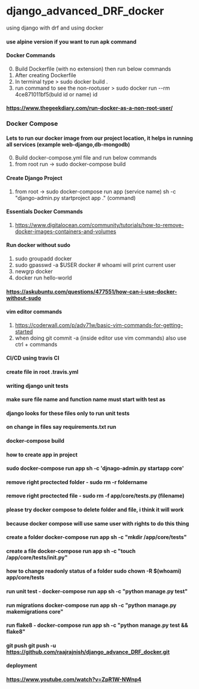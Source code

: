 # django_advanced_DRF_docker
using django with drf and using docker

#### use alpine version if you want to run apk command
#### Docker Commands
0. Build Dockerfile (with no extension) then run below commands
1. After creating Dockerfile
2. In terminal type >  sudo docker build .
3. run command to see the non-rootuser > sudo docker run --rm 4ce871011bf5(buld id or name) id
#### https://www.thegeekdiary.com/run-docker-as-a-non-root-user/

### Docker Compose 
#### Lets to run our docker image from our project location, it helps in running all services (example web-django,db-mongodb)
0. Build docker-compose.yml file and run below commands
1. from root run -> sudo docker-compose build

#### Create Django Project
1. from root -> sudo docker-compose run app (service name) sh -c "django-admin.py startproject app ." (command)

#### Essentials Docker Commands
1. https://www.digitalocean.com/community/tutorials/how-to-remove-docker-images-containers-and-volumes

#### Run docker without sudo
1. sudo groupadd docker
2. sudo gpasswd -a $USER docker # whoami will print current user
3. newgrp docker
4. docker run hello-world
#### https://askubuntu.com/questions/477551/how-can-i-use-docker-without-sudo

#### vim editor commands
1. https://coderwall.com/p/adv71w/basic-vim-commands-for-getting-started
2. when doing git commit -a (inside editor use vim commands) also use ctrl + commands

#### CI/CD using travis CI
#### create file in root .travis.yml

#### writing django unit tests
#### make sure file name and function name must start with test as 
#### django looks for these files only to run unit tests

#### on change in files say requirements.txt run
#### docker-compose build

#### how to create app in project
#### sudo docker-compose run app sh -c 'djnago-admin.py startapp core'

#### remove right proctected folder - sudo rm -r foldername
#### remove right proctected file - sudo rm -f app/core/tests.py (filename)

#### please try docker compose to delete folder and file, i think it will work
#### because docker compose will use same user with rights to do this thing

#### create a folder docker-compose run app sh -c "mkdir /app/core/tests"
#### create a file docker-compose run app sh -c "touch /app/core/tests/__init__.py"

#### how to change readonly status of a folder sudo chown -R $(whoami) app/core/tests

#### run unit test - docker-compose run app sh -c "python manage.py test"
#### run migrations docker-compose run app sh -c "python manage.py makemigrations core"
#### run flake8 -  docker-compose run app sh -c "python manage.py test && flake8"
#### git push  git push -u https://github.com/raajrajnish/django_advance_DRF_docker.git

#### deployment
#### https://www.youtube.com/watch?v=ZpR1W-NWnp4